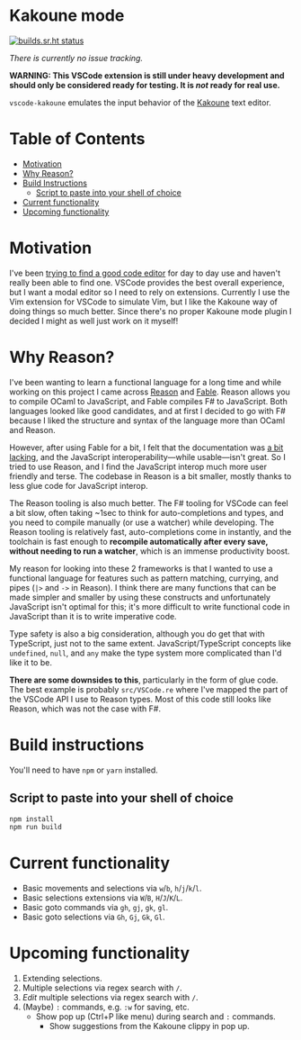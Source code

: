 # Kakoune mode

[![builds.sr.ht status](https://builds.sr.ht/~reykjalin/vscode-kakoune.svg)](https://builds.sr.ht/~reykjalin/vscode-kakoune?)

_There is currently no issue tracking._

**WARNING: This VSCode extension is still under heavy development and should only be considered ready for testing. It is _not_ ready for real use.**

`vscode-kakoune` emulates the input behavior of the [Kakoune](https://kakoune.org) text editor.

# Table of Contents

- [Motivation](#motivation)
- [Why Reason?](#why-reason)
- [Build Instructions](#build-instructions)
    - [Script to paste into your shell of choice](#script-to-paste-into-your-shell-of-choice)
- [Current functionality](#current-functionality)
- [Upcoming functionality](#upcoming-functionality)

# Motivation

I've been [trying to find a good code editor](https://thorlaksson.com/post/its-2019-why-dont-we-have-good-code-editors) for day to day use and haven't really been able to find one.
VSCode provides the best overall experience, but I want a modal editor so I need to rely on extensions.
Currently I use the Vim extension for VSCode to simulate Vim, but I like the Kakoune way of doing things so much better.
Since there's no proper Kakoune mode plugin I decided I might as well just work on it myself!

# Why Reason?

I've been wanting to learn a functional language for a long time and while working on this project I came across [Reason](https://reasonml.github.io/) and [Fable](https://fable.io/).
Reason allows you to compile OCaml to JavaScript, and Fable compiles F# to JavaScript.
Both languages looked like good candidates, and at first I decided to go with F# because I liked the structure and syntax of the language more than OCaml and Reason.

However, after using Fable for a bit, I felt that the documentation was [a bit lacking](https://thorlaksson.com/post/calling-fable-from-typescript), and the JavaScript interoperability—while usable—isn't great.
So I tried to use Reason, and I find the JavaScript interop much more user friendly and terse.
The codebase in Reason is a bit smaller, mostly thanks to less glue code for JavaScript interop.

The Reason tooling is also much better.
The F# tooling for VSCode can feel a bit slow, often taking ~1sec to think for auto-completions and types, and you need to compile manually (or use a watcher) while developing.
The Reason tooling is relatively fast, auto-completions come in instantly, and the toolchain is fast enough to **recompile automatically after every save, without needing to run a watcher**, which is an immense productivity boost.

My reason for looking into these 2 frameworks is that I wanted to use a functional language for features such as pattern matching, currying, and pipes (`|>` and `->` in Reason).
I think there are many functions that can be made simpler and smaller by using these constructs and unfortunately JavaScript isn't optimal for this; it's more difficult to write functional code in JavaScript than it is to write imperative code.

Type safety is also a big consideration, although you do get that with TypeScript, just not to the same extent.
JavaScript/TypeScript concepts like `undefined`, `null`, and `any` make the type system more complicated than I'd like it to be.

**There are some downsides to this**, particularly in the form of glue code.
The best example is probably `src/VSCode.re` where I've mapped the part of the VSCode API I use to Reason types.
Most of this code still looks like Reason, which was not the case with F#.

# Build instructions

You'll need to have `npm` or `yarn` installed.

## Script to paste into your shell of choice

```sh
npm install
npm run build
```

# Current functionality

- Basic movements and selections via `w`/`b`, `h`/`j`/`k`/`l`.
- Basic selections extensions via `W`/`B`, `H`/`J`/`K`/`L`.
- Basic goto commands via `gh`, `gj`, `gk`, `gl`.
- Basic goto selections via `Gh`, `Gj`, `Gk`, `Gl`.

# Upcoming functionality

1. Extending selections.
1. Multiple selections via regex search with `/`.
1. _Edit_ multiple selections via regex search with `/`.
1. (Maybe) `:` commands, e.g. `:w` for saving, etc.
    - Show pop up (Ctrl+P like menu) during search and `:` commands.
        - Show suggestions from the Kakoune clippy in pop up.
